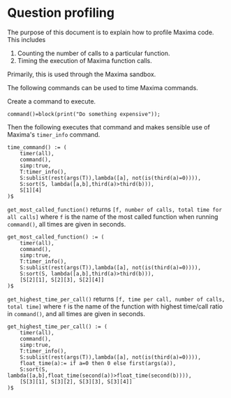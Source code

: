 # Question profiling

The purpose of this document is to explain how to profile Maxima code.  This includes

1. Counting the number of calls to a particular function.
2. Timing the execution of Maxima function calls.

Primarily, this is used through the Maxima sandbox.

The following commands can be used to time Maxima commands.

Create a command to execute.

```
command()=block(print("Do something expensive"));
```

Then the following executes that command and makes sensible use of Maxima's `timer_info` command.

````
time_command() := (
    timer(all),
    command(),
    simp:true,
    T:timer_info(),
    S:sublist(rest(args(T)),lambda([a], not(is(third(a)=0)))),
    S:sort(S, lambda([a,b],third(a)>third(b))),
    S[1][4]
)$
````

`get_most_called_function()` returns `[f, number of calls, total time for all calls]` where `f` is the name of the most called function when running `command()`, all times are given in seconds.

````
get_most_called_function() := (
    timer(all),
    command(),
    simp:true,
    T:timer_info(),
    S:sublist(rest(args(T)),lambda([a], not(is(third(a)=0)))),
    S:sort(S, lambda([a,b],third(a)>third(b))),
    [S[2][1], S[2][3], S[2][4]]
)$
````


`get_highest_time_per_call()` returns `[f, time per call, number of calls, total time]` where `f` is the name of the function with highest time/call ratio in `command()`, and all times are given in seconds.

````
get_highest_time_per_call() := (
    timer(all),
    command(),
    simp:true,
    T:timer_info(),
    S:sublist(rest(args(T)),lambda([a], not(is(third(a)=0)))),
    float_time(a):= if a=0 then 0 else first(args(a)),
    S:sort(S, lambda([a,b],float_time(second(a))>float_time(second(b)))),
    [S[3][1], S[3][2], S[3][3], S[3][4]]
)$
````